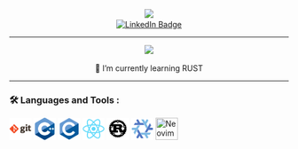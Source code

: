 <div align="center">
  <img id="header" src="https://media.giphy.com/media/qgQUggAC3Pfv687qPC/giphy.gif" width="250"/>

  <div id="badges">
    <a href="https://www.linkedin.com/in/mescande">
      <img src="https://img.shields.io/badge/LinkedIn-blue?style=for-the-badge&logo=linkedin&logoColor=white" alt="LinkedIn Badge"/>
    </a>
  </div>
</div>

---
<div align="center">
  <img id="header" src="https://media.giphy.com/media/sGBejL5i7iS9RTMnKx/giphy.gif" width="100"/>
  <p>
     🌱 I’m currently learning RUST
  </p>
</div>

---

### :hammer_and_wrench: Languages and Tools :

<div>
  <img src="https://github.com/devicons/devicon/blob/master/icons/git/git-original-wordmark.svg" title="Git" **alt="Git" width="40" height="40"/>
  <img src="https://github.com/devicons/devicon/blob/master/icons/cplusplus/cplusplus-original.svg" title="C++" **alt="C++" width="40" height="40"/>
  <img src="https://github.com/devicons/devicon/blob/master/icons/c/c-original.svg" title="C" **alt="C" width="40" height="40"/>
  <img src="https://github.com/devicons/devicon/blob/master/icons/react/react-original.svg" title="React" **alt="React" width="40" height="40"/>
  <img src="https://github.com/devicons/devicon/blob/master/icons/rust/rust-plain.svg" title="Rust" **alt="Rust" width="40" height="40"/>
  <img src="https://github.com/devicons/devicon/blob/master/icons/nixos/nixos-original.svg" title="Nixos" **alt="Nixos" width="40" height="40"/>
  <img src="https://upload.wikimedia.org/wikipedia/commons/3/3a/Neovim-mark.svg" title="Neovim" **alt="Neovim" width="40" height="40"/>
</div>

<!--
**mescande/mescande** is a ✨ _special_ ✨ repository because its `README.md` (this file) appears on your GitHub profile.

Here are some ideas to get you started:

- 🔭 I’m currently working on ...
- 🌱 I’m currently learning RUST
- 👯 I’m looking to collaborate on ...
- 🤔 I’m looking for help with ...
- 💬 Ask me about ...
- 📫 How to reach me: ...
- 😄 Pronouns: ...
- ⚡ Fun fact: ...
-->
